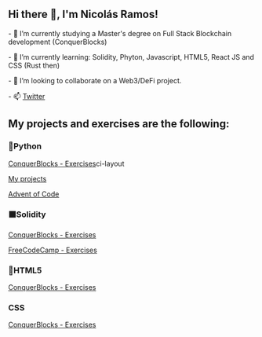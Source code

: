 <head>
  <link href= "//#" rel= "stylesheet" >
</head>

<body>
  <h2>Hi there 👋, I'm Nicolás Ramos!</h2>

<p>- 🔭 I’m currently studying a Master's degree on Full Stack Blockchain development (ConquerBlocks)</p>
<p>- 🌱 I’m currently learning: Solidity, Phyton, Javascript, HTML5, React JS and CSS (Rust then)</p>
<p>- 👯 I’m looking to collaborate on a Web3/DeFi project.</p>
<p>- 📫 <a href="https://twitter.com/nicoa_ramos">Twitter</a></p>

<!-- - 🤔 I’m looking for help with ... -->
<!-- - ⚡ Fun fact: ...-->
<!-- - 💬 Ask me about ...-->

<h2>My projects and exercises are the following:</h2>
<h3>🐍Python</h3>
<p><a href="https://github.com/Radin6/python-conquerblocks-exercise">ConquerBlocks - Exercises</a>ci-layout</p>
<p><a href="https://github.com/Radin6/python-projects">My projects</a></p>
<p><a href="https://github.com/Radin6/advent-of-code">Advent of Code</a></p>
<h3>⬛Solidity</h3>
<p><a href="https://github.com/Radin6/solidity-conquerblocks-exercises">ConquerBlocks - Exercises</a></p>
<p><a href="https://github.com/Radin6/solidity-freeCodeCamp-exercises">FreeCodeCamp - Exercises</a></p>
<h3>🔶HTML5</h3>
<p><a href="https://github.com/Radin6/html-conquerblocks-exercise">ConquerBlocks - Exercises</a></p>
<h3>CSS</h3>
<p><a href="https://github.com/Radin6/css-conquerblocks-exercises">ConquerBlocks - Exercises</a></p>
</body>

